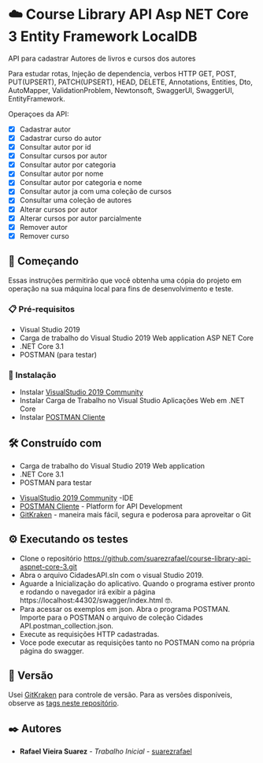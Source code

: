 # :cloud: Course Library API Asp NET Core 3 Entity Framework LocalDB

API para cadastrar Autores de livros e cursos dos autores

Para estudar rotas, Injeção de dependencia, 
verbos HTTP GET, POST, PUT(UPSERT), PATCH(UPSERT), HEAD, DELETE, Annotations, Entities, Dto, AutoMapper, ValidationProblem, Newtonsoft, SwaggerUI, SwaggerUI, EntityFramework.

Operaçoes da API:

- [x] Cadastrar autor 
- [x] Cadastrar curso do autor 
- [x] Consultar autor por id 
- [x] Consultar cursos por autor
- [x] Consultar autor por categoria
- [x] Consultar autor por nome
- [x] Consultar autor por categoria e nome
- [x] Consultar autor ja com uma coleção de cursos
- [x] Consultar uma coleção de autores
- [x] Alterar cursos por autor
- [x] Alterar cursos por autor parcialmente
- [x] Remover autor
- [x] Remover curso

## 🚀 Começando

Essas instruções permitirão que você obtenha uma cópia do projeto em operação na sua máquina local para fins de desenvolvimento e teste.

### 📋 Pré-requisitos
 - Visual Studio 2019
 - Carga de trabalho do Visual Studio 2019 Web application ASP NET Core
 - .NET Core 3.1
 - POSTMAN (para testar)
 
 ### 🔧 Instalação

- Instalar [VisualStudio 2019 Community](https://visualstudio.microsoft.com/pt-br/thank-you-downloading-visual-studio/?sku=Community&rel=16) 
- Instalar Carga de Trabalho no Visual Studio Aplicações Web em .NET Core
- Instalar [POSTMAN Cliente](https://www.postman.com/downloads/)

## 🛠️ Construído com

 - Carga de trabalho do Visual Studio 2019 Web application 
 - .NET Core 3.1
 - POSTMAN para testar
 
* [VisualStudio 2019 Community](https://visualstudio.microsoft.com/pt-br/thank-you-downloading-visual-studio/?sku=Community&rel=16) -IDE
* [POSTMAN Cliente](https://dl.pstmn.io/download/latest/win64) - Platform for API Development
* [GitKraken](https://www.gitkraken.com/git-client) - maneira mais fácil, segura e poderosa para aproveitar o Git

## ⚙️ Executando os testes

- Clone o repositório https://github.com/suarezrafael/course-library-api-aspnet-core-3.git
- Abra o arquivo CidadesAPI.sln com o visual Studio 2019.
- Aguarde a Inicialização do aplicativo. Quando o programa estiver pronto e rodando o navegador irá exibir a página https://localhost:44302/swagger/index.html 🤓.
- Para acessar os exemplos em json. Abra o programa POSTMAN. Importe para o POSTMAN o arquivo de coleção Cidades API.postman_collection.json.
- Execute as requisições HTTP cadastradas. 
- Voce pode executar as requisições tanto no POSTMAN como na própria página do swagger.

## 📌 Versão

Usei [GitKraken](https://www.gitkraken.com/git-client) para controle de versão. Para as versões disponíveis, observe as [tags neste repositório](https://github.com/suarezrafael/api-asp-net-core-compasso/tags). 

## ✒️ Autores

* **Rafael Vieira Suarez** - *Trabalho Inicial* - [suarezrafael](https://github.com/suarezrafael)
